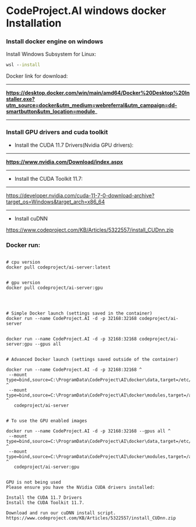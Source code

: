# CodeProject.AI windows docker Installation

### Install docker engine on windows

Install  Windows Subsystem for Linux:
```cmd
wsl --install
```


Docker link for download:

----
__https://desktop.docker.com/win/main/amd64/Docker%20Desktop%20Installer.exe?utm_source=docker&utm_medium=webreferral&utm_campaign=dd-smartbutton&utm_location=module___

----

### Install GPU drivers and cuda toolkit

* Install the CUDA 11.7 Drivers(Nvidia GPU drivers):

---
__https://www.nvidia.com/Download/index.aspx__

---

* Install the CUDA Toolkit 11.7:

---
https://developer.nvidia.com/cuda-11-7-0-download-archive?target_os=Windows&target_arch=x86_64

---

* Install cuDNN

https://www.codeproject.com/KB/Articles/5322557/install_CUDnn.zip


### Docker run:
```

# cpu version
docker pull codeproject/ai-server:latest


# gpu version
docker pull codeproject/ai-server:gpu




# Simple Docker launch (settings saved in the container)
docker run --name CodeProject.AI -d -p 32168:32168 codeproject/ai-server


docker run --name CodeProject.AI -d -p 32168:32168 codeproject/ai-server:gpu --gpus all


# Advanced Docker launch (settings saved outside of the container)

docker run --name CodeProject.AI -d -p 32168:32168 ^
 --mount type=bind,source=C:\ProgramData\CodeProject\AI\docker\data,target=/etc/codeproject/ai ^
 --mount type=bind,source=C:\ProgramData\CodeProject\AI\docker\modules,target=/app/modules ^
   codeproject/ai-server


# To use the GPU enabled images

docker run --name CodeProject.AI -d -p 32168:32168 --gpus all ^
 --mount type=bind,source=C:\ProgramData\CodeProject\AI\docker\data,target=/etc/codeproject/ai ^
 --mount type=bind,source=C:\ProgramData\CodeProject\AI\docker\modules,target=/app/modules ^
   codeproject/ai-server:gpu


GPU is not being used
Please ensure you have the NVidia CUDA drivers installed:

Install the CUDA 11.7 Drivers
Install the CUDA Toolkit 11.7.

Download and run our cuDNN install script.
https://www.codeproject.com/KB/Articles/5322557/install_CUDnn.zip


